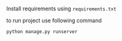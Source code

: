 #

Install requirements using `requirements.txt`

to run project use following command

```python
python manage.py runserver
```
